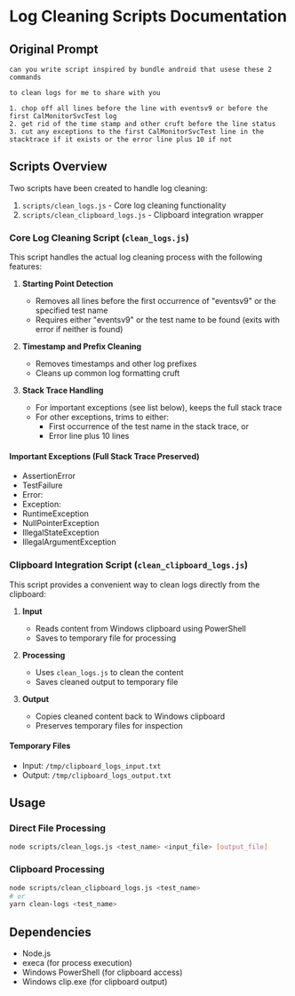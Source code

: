 # Log Cleaning Scripts Documentation

## Original Prompt
```
can you write script inspired by bundle android that usese these 2 commands 

to clean logs for me to share with you

1. chop off all lines before the line with eventsv9 or before the first CalMonitorSvcTest log
2. get rid of the time stamp and other cruft before the line status 
3. cut any exceptions to the first CalMonitorSvcTest line in the stacktrace if it exists or the error line plus 10 if not
```

## Scripts Overview

Two scripts have been created to handle log cleaning:

1. `scripts/clean_logs.js` - Core log cleaning functionality
2. `scripts/clean_clipboard_logs.js` - Clipboard integration wrapper

### Core Log Cleaning Script (`clean_logs.js`)

This script handles the actual log cleaning process with the following features:

1. **Starting Point Detection**
   - Removes all lines before the first occurrence of "eventsv9" or the specified test name
   - Requires either "eventsv9" or the test name to be found (exits with error if neither is found)

2. **Timestamp and Prefix Cleaning**
   - Removes timestamps and other log prefixes
   - Cleans up common log formatting cruft

3. **Stack Trace Handling**
   - For important exceptions (see list below), keeps the full stack trace
   - For other exceptions, trims to either:
     - First occurrence of the test name in the stack trace, or
     - Error line plus 10 lines

#### Important Exceptions (Full Stack Trace Preserved)
- AssertionError
- TestFailure
- Error:
- Exception:
- RuntimeException
- NullPointerException
- IllegalStateException
- IllegalArgumentException

### Clipboard Integration Script (`clean_clipboard_logs.js`)

This script provides a convenient way to clean logs directly from the clipboard:

1. **Input**
   - Reads content from Windows clipboard using PowerShell
   - Saves to temporary file for processing

2. **Processing**
   - Uses `clean_logs.js` to clean the content
   - Saves cleaned output to temporary file

3. **Output**
   - Copies cleaned content back to Windows clipboard
   - Preserves temporary files for inspection

#### Temporary Files
- Input: `/tmp/clipboard_logs_input.txt`
- Output: `/tmp/clipboard_logs_output.txt`

## Usage

### Direct File Processing
```bash
node scripts/clean_logs.js <test_name> <input_file> [output_file]
```

### Clipboard Processing
```bash
node scripts/clean_clipboard_logs.js <test_name>
# or
yarn clean-logs <test_name>
```

## Dependencies
- Node.js
- execa (for process execution)
- Windows PowerShell (for clipboard access)
- Windows clip.exe (for clipboard output)
